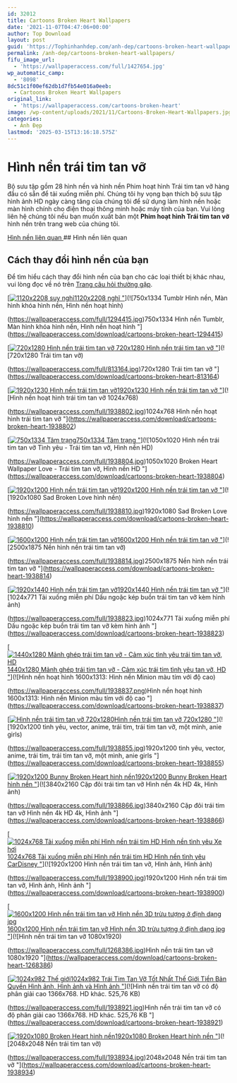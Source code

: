 ```yaml
---
id: 32012
title: Cartoons Broken Heart Wallpapers
date: '2021-11-07T04:47:06+00:00'
author: Top Download
layout: post
guid: 'https://Tophinhanhdep.com/anh-dep/cartoons-broken-heart-wallpapers/'
permalink: /anh-dep/cartoons-broken-heart-wallpapers/
fifu_image_url:
  - 'https://wallpaperaccess.com/full/1427654.jpg'
wp_automatic_camp:
  - '8098'
8dc51c1f00ef62db1d7fb54e016a0eeb:
  - Cartoons Broken Heart Wallpapers
original_link:
  - 'https://wallpaperaccess.com/cartoons-broken-heart'
image: /wp-content/uploads/2021/11/Cartoons-Broken-Heart-Wallpapers.jpg
categories:
  - Ảnh Đẹp
lastmod: '2025-03-15T13:16:18.575Z'
---
```

# Hình nền trái tim tan vỡ

Bộ sưu tập gồm 28 hình nền và hình nền Phim hoạt hình Trái tim tan vỡ hàng đầu có sẵn để tải xuống miễn phí. Chúng tôi hy vọng bạn thích bộ sưu tập hình ảnh HD ngày càng tăng của chúng tôi để sử dụng làm hình nền hoặc màn hình chính cho điện thoại thông minh hoặc máy tính của bạn. Vui lòng liên hệ chúng tôi nếu bạn muốn xuất bản một **Phim hoạt hình Trái tim tan vỡ** hình nền trên trang web của chúng tôi.

[Hình nền liên quan ](#related) ## Hình nền liên quan

## Cách thay đổi hình nền của bạn

Để tìm hiểu cách thay đổi hình nền của bạn cho các loại thiết bị khác nhau, vui lòng đọc về nó trên [Trang câu hỏi thường gặp](https://tophinhanhdep.com/faq/).

  
[[![1120x2208 suy nghĩ](https://wallpaperaccess.com/full/1427654.jpg)1120x2208 nghĩ "](https://wallpaperaccess.com/download/cartoons-broken-heart-1427654)](![750x1334 Tumblr Hình nền, Màn hình khóa hình nền, Hình nền hoạt hình)

(https://wallpaperaccess.com/full/1294415.jpg)750x1334 Hình nền Tumblr, Màn hình khóa hình nền, Hình nền hoạt hình "](https://wallpaperaccess.com/download/cartoons-broken-heart-1294415)

[[![720x1280 Hình nền trái tim tan vỡ](https://wallpaperaccess.com/full/1427928.jpg) 720x1280 Hình nền trái tim tan vỡ "](https://wallpaperaccess.com/download/cartoons-broken-heart-1427928)](![720x1280 Trái tim tan vỡ)

(https://wallpaperaccess.com/full/813164.jpg)720x1280 Trái tim tan vỡ "](https://wallpaperaccess.com/download/cartoons-broken-heart-813164)

[[![1920x1230 Hình nền trái tim tan vỡ](https://wallpaperaccess.com/full/1307781.jpg)1920x1230 Hình nền trái tim tan vỡ "](https://wallpaperaccess.com/download/cartoons-broken-heart-1307781)](![Hình nền hoạt hình trái tim tan vỡ 1024x768)

(https://wallpaperaccess.com/full/1938802.jpg)1024x768 Hình nền hoạt hình trái tim tan vỡ "](https://wallpaperaccess.com/download/cartoons-broken-heart-1938802)

[[![750x1334 Tâm trạng](https://wallpaperaccess.com/full/1938803.jpg)750x1334 Tâm trạng "](https://wallpaperaccess.com/download/cartoons-broken-heart-1938803)](![1050x1020 Hình nền trái tim tan vỡ Tình yêu - Trái tim tan vỡ, Hình nền HD)

(https://wallpaperaccess.com/full/1938804.jpg)1050x1020 Broken Heart Wallpaper Love - Trái tim tan vỡ, Hình nền HD "](https://wallpaperaccess.com/download/cartoons-broken-heart-1938804)

[[![1920x1200 Hình nền trái tim tan vỡ](https://wallpaperaccess.com/full/1223091.jpg)1920x1200 Hình nền trái tim tan vỡ "](https://wallpaperaccess.com/download/cartoons-broken-heart-1223091)](![1920x1080 Sad Broken Love hình nền)

(https://wallpaperaccess.com/full/1938810.jpg)1920x1080 Sad Broken Love hình nền "](https://wallpaperaccess.com/download/cartoons-broken-heart-1938810)

[[![1600x1200 Hình nền trái tim tan vỡ](https://wallpaperaccess.com/full/1938811.jpg)1600x1200 Hình nền trái tim tan vỡ "](https://wallpaperaccess.com/download/cartoons-broken-heart-1938811)](![2500x1875 Nền hình nền trái tim tan vỡ)

(https://wallpaperaccess.com/full/1938814.jpg)2500x1875 Nền hình nền trái tim tan vỡ "](https://wallpaperaccess.com/download/cartoons-broken-heart-1938814)

[[![1920x1440 Hình nền trái tim tan vỡ](https://wallpaperaccess.com/full/1938819.jpg)1920x1440 Hình nền trái tim tan vỡ "](https://wallpaperaccess.com/download/cartoons-broken-heart-1938819)](![1024x771 Tải xuống miễn phí Dấu ngoặc kép buồn trái tim tan vỡ kèm hình ảnh)

(https://wallpaperaccess.com/full/1938823.jpg)1024x771 Tải xuống miễn phí Dấu ngoặc kép buồn trái tim tan vỡ kèm hình ảnh "](https://wallpaperaccess.com/download/cartoons-broken-heart-1938823)

[[![1440x1280 Mảnh ghép trái tim tan vỡ - Cảm xúc tình yêu trái tim tan vỡ, HD](https://wallpaperaccess.com/full/1856659.jpg)1440x1280 Mảnh ghép trái tim tan vỡ - Cảm xúc trái tim tình yêu tan vỡ, HD "](https://wallpaperaccess.com/download/cartoons-broken-heart-1856659)](![Hình nền hoạt hình 1600x1313: Hình nền Minion màu tím với độ cao)

(https://wallpaperaccess.com/full/1938837.png)Hình nền hoạt hình 1600x1313: Hình nền Minion màu tím với độ cao "](https://wallpaperaccess.com/download/cartoons-broken-heart-1938837)

[[![Hình nền trái tim tan vỡ 720x1280](https://wallpaperaccess.com/full/1938841.jpg)Hình nền trái tim tan vỡ 720x1280 "](https://wallpaperaccess.com/download/cartoons-broken-heart-1938841)](![1920x1200 tình yêu, vector, anime, trái tim, trái tim tan vỡ, một mình, anie girls)

(https://wallpaperaccess.com/full/1938855.jpg)1920x1200 tình yêu, vector, anime, trái tim, trái tim tan vỡ, một mình, anie girls "](https://wallpaperaccess.com/download/cartoons-broken-heart-1938855)

[[![1920x1200 Bunny Broken Heart hình nền](https://wallpaperaccess.com/full/1938864.jpg)1920x1200 Bunny Broken Heart hình nền "](https://wallpaperaccess.com/download/cartoons-broken-heart-1938864)](![3840x2160 Cặp đôi trái tim tan vỡ Hình nền 4k HD 4k, Hình ảnh)

(https://wallpaperaccess.com/full/1938866.jpg)3840x2160 Cặp đôi trái tim tan vỡ Hình nền 4k HD 4k, Hình ảnh "](https://wallpaperaccess.com/download/cartoons-broken-heart-1938866)

[[![1024x768 Tải xuống miễn phí Hình nền trái tim HD Hình nền tình yêu Xe hơi](https://wallpaperaccess.com/full/1938868.png)1024x768 Tải xuống miễn phí Hình nền trái tim HD Hình nền tình yêu CarDisney "](https://wallpaperaccess.com/download/cartoons-broken-heart-1938868)](![1920x1200 Hình nền trái tim tan vỡ, Hình ảnh, Hình ảnh)

(https://wallpaperaccess.com/full/1938900.jpg)1920x1200 Hình nền trái tim tan vỡ, Hình ảnh, Hình ảnh "](https://wallpaperaccess.com/download/cartoons-broken-heart-1938900)

[[![1600x1200 Hình nền trái tim tan vỡ Hình nền 3D trừu tượng ở định dạng jpg](https://wallpaperaccess.com/full/1725158.jpg)1600x1200 Hình nền trái tim tan vỡ Hình nền 3D trừu tượng ở định dạng jpg "](https://wallpaperaccess.com/download/cartoons-broken-heart-1725158)](![Hình nền trái tim tan vỡ 1080x1920)

(https://wallpaperaccess.com/full/1268386.jpg)Hình nền trái tim tan vỡ 1080x1920 "](https://wallpaperaccess.com/download/cartoons-broken-heart-1268386)

[[![1024x982 Thế giới](https://wallpaperaccess.com/full/1938920.jpg)1024x982 Trái Tim Tan Vỡ Tốt Nhất Thế Giới Tiền Bản Quyền Hình ảnh, Hình ảnh và Hình ảnh "](https://wallpaperaccess.com/download/cartoons-broken-heart-1938920)](![Hình nền trái tim tan vỡ có độ phân giải cao 1366x768.  HD khác.  525,76 KB)

(https://wallpaperaccess.com/full/1938921.jpg)Hình nền trái tim tan vỡ có độ phân giải cao 1366x768. HD khác. 525,76 KB "](https://wallpaperaccess.com/download/cartoons-broken-heart-1938921)

[[![1920x1080 Broken Heart hình nền](https://wallpaperaccess.com/full/1938925.jpg)1920x1080 Broken Heart hình nền "](https://wallpaperaccess.com/download/cartoons-broken-heart-1938925)](![2048x2048 Nền trái tim tan vỡ)

(https://wallpaperaccess.com/full/1938934.jpg)2048x2048 Nền trái tim tan vỡ "](https://wallpaperaccess.com/download/cartoons-broken-heart-1938934)
